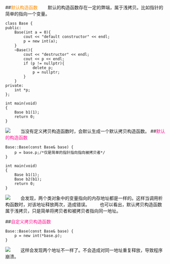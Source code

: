 ##<font color=#FF8C00>默认构造函数</font>
　　默认的构造函数存在一定的弊端，属于浅拷贝。比如指针的简单的指向一个变量。
```
class Base {
public:
	Base(int a = 0){
		cout << "default constructor" << endl;
		p = new int(a);
    }
	~Base(){
		cout << "destructor" << endl;
		cout << p << endl;
		if (p != nullptr){
			delete p;
			p = nullptr;
		}
	}
private:
	int *p;
};

int main(void)
{
	Base b1(1);
	return 0;
}
```
![](https://i.imgur.com/1wa3s5i.png)
　　当没有定义拷贝构造函数时，会默认生成一个默认拷贝构造函数。
##<font color=#FF1493>默认的构造函数</font>
```
Base::Base(const Base& base) {
	p = base.p;/*仅是简单的指针指向指向被拷贝者*/
}
```
```
int main(void)
{
	Base b1(1);
	Base b2(b1);
	return 0;
}
```
![](https://i.imgur.com/WIPhUAD.png)
　　会发现，两个类对象中的变量指向的内存地址都是一样的。这样当调用析构函数时，对该地址释放两次，造成错误。
　　也可以看出，默认拷贝构造函数属于浅拷贝，只是简单将拷贝者和被拷贝者指向同一地址。


##<font color=#FF1493>自定义拷贝构造函数</font>
```
Base::Base(const Base& base) {
	p = new int(*base.p);
}
```
![](https://i.imgur.com/pAwtrOL.png)
　　这样会发现两个地址不一样了。不会造成对同一地址重复释放，导致程序崩溃。
